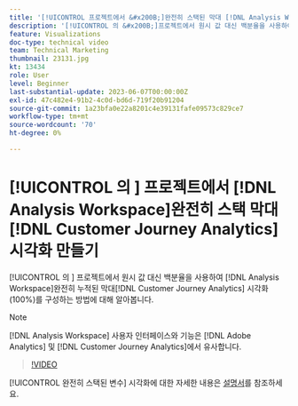 ```yaml
---
title: '[!UICONTROL 프로젝트에서 &#x200B;]완전히 스택된 막대 [!DNL Analysis Workspace]  시각화 만들기'
description: '[!UICONTROL 의 &#x200B;]프로젝트에서 원시 값 대신 백분율을 사용하여  [!DNL Analysis Workspace] 완전히 누적된 막대 [!DNL Customer Journey Analytics] 시각화를 구성하는 방법에 대해 알아봅니다.'
feature: Visualizations
doc-type: technical video
team: Technical Marketing
thumbnail: 23131.jpg
kt: 13434
role: User
level: Beginner
last-substantial-update: 2023-06-07T00:00:00Z
exl-id: 47c482e4-91b2-4c0d-bd6d-719f20b91204
source-git-commit: 1a23bfa0e22a8201c4e39131fafe09573c829ce7
workflow-type: tm+mt
source-wordcount: '70'
ht-degree: 0%

---
```


# [!UICONTROL 의 &#x200B;] 프로젝트에서 [!DNL Analysis Workspace]완전히 스택 막대[!DNL Customer Journey Analytics] 시각화 만들기

[!UICONTROL 의 &#x200B;] 프로젝트에서 원시 값 대신 백분율을 사용하여 [!DNL Analysis Workspace]완전히 누적된 막대[!DNL Customer Journey Analytics] 시각화(100%)를 구성하는 방법에 대해 알아봅니다.

>[!NOTE]
>
>[!DNL Analysis Workspace] 사용자 인터페이스와 기능은 [!DNL Adobe Analytics] 및 [!DNL Customer Journey Analytics]에서 유사합니다.

>[!VIDEO](https://video.tv.adobe.com/v/30855/?quality=12&learn=on&captions=kor)

[!UICONTROL 완전히 스택된 변수] 시각화에 대한 자세한 내용은 [설명서](https://experienceleague.adobe.com/docs/analytics-platform/using/cja-workspace/visualizations/bar.html?lang=ko)를 참조하세요.
